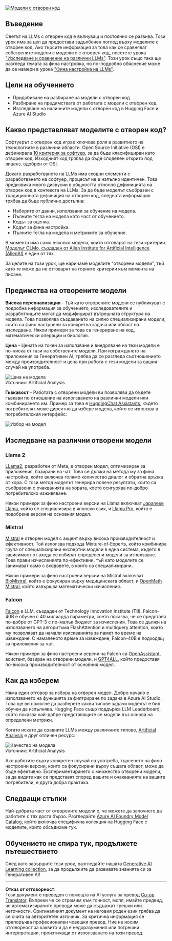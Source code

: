 <!--
CO_OP_TRANSLATOR_METADATA:
{
  "original_hash": "a2a83aac52158c23161046cbd13faa2b",
  "translation_date": "2025-10-17T22:23:27+00:00",
  "source_file": "16-open-source-models/README.md",
  "language_code": "bg"
}
-->
[![Модели с отворен код](../../../translated_images/16-lesson-banner.6b56555e8404fda1716382db4832cecbe616ccd764de381f0af6cfd694d05f74.bg.png)](https://youtu.be/CuICgfuHFSg?si=x8SpFRUsIxM9dohN)

## Въведение

Светът на LLMs с отворен код е вълнуващ и постоянно се развива. Този урок има за цел да предостави задълбочен поглед върху моделите с отворен код. Ако търсите информация за това как се сравняват собствените модели с моделите с отворен код, посетете урока ["Изследване и сравнение на различни LLMs"](../02-exploring-and-comparing-different-llms/README.md?WT.mc_id=academic-105485-koreyst). Този урок също така ще разгледа темата за фина настройка, но по-подробно обяснение може да се намери в урока ["Фина настройка на LLMs"](../18-fine-tuning/README.md?WT.mc_id=academic-105485-koreyst).

## Цели на обучението

- Придобиване на разбиране за модели с отворен код
- Разбиране на предимствата от работата с модели с отворен код
- Изследване на наличните модели с отворен код в Hugging Face и Azure AI Studio

## Какво представляват моделите с отворен код?

Софтуерът с отворен код играе ключова роля в развитието на технологиите в различни области. Open Source Initiative (OSI) е дефинирала [10 критерия за софтуер](https://web.archive.org/web/20241126001143/https://opensource.org/osd?WT.mc_id=academic-105485-koreyst), за да бъде класифициран като отворен код. Изходният код трябва да бъде споделен открито под лиценз, одобрен от OSI.

Докато разработването на LLMs има сходни елементи с разработването на софтуер, процесът не е напълно идентичен. Това предизвика много дискусии в общността относно дефиницията на отворен код в контекста на LLMs. За да бъде моделът съобразен с традиционната дефиниция на отворен код, следната информация трябва да бъде публично достъпна:

- Наборите от данни, използвани за обучение на модела.
- Пълните тегла на модела като част от обучението.
- Кодът за оценка.
- Кодът за фина настройка.
- Пълните тегла на модела и метриките за обучение.

В момента има само няколко модела, които отговарят на тези критерии. [Моделът OLMo, създаден от Allen Institute for Artificial Intelligence (AllenAI)](https://huggingface.co/allenai/OLMo-7B?WT.mc_id=academic-105485-koreyst) е един от тях.

За целите на този урок, ще наричаме моделите "отворени модели", тъй като те може да не отговарят на горните критерии към момента на писане.

## Предимства на отворените модели

**Висока персонализация** - Тъй като отворените модели се публикуват с подробна информация за обучението, изследователите и разработчиците могат да модифицират вътрешната структура на модела. Това позволява създаването на силно специализирани модели, които са фино настроени за конкретна задача или област на изследване. Някои примери за това са генериране на код, математически операции и биология.

**Цена** - Цената на токен за използване и внедряване на тези модели е по-ниска от тази на собствените модели. При изграждането на приложения за Генеративен AI, трябва да се разгледа съотношението между производителност и цена при работа с тези модели за вашия случай на употреба.

![Цена на модела](../../../translated_images/model-price.3f5a3e4d32ae00b465325159e1f4ebe7b5861e95117518c6bfc37fe842950687.bg.png)  
Източник: Artificial Analysis

**Гъвкавост** - Работата с отворени модели ви позволява да бъдете гъвкави по отношение на използването на различни модели или комбинирането им. Пример за това е [HuggingChat Assistants](https://huggingface.co/chat?WT.mc_id=academic-105485-koreyst), където потребителят може директно да избере модела, който се използва в потребителския интерфейс:

![Избор на модел](../../../translated_images/choose-model.f095d15bbac922141591fd4fac586dc8d25e69b42abf305d441b84c238e293f2.bg.png)

## Изследване на различни отворени модели

### Llama 2

[LLama2](https://huggingface.co/meta-llama?WT.mc_id=academic-105485-koreyst), разработен от Meta, е отворен модел, оптимизиран за приложения, базирани на чат. Това се дължи на метода му за фина настройка, който включва голямо количество диалог и обратна връзка от хора. С този метод моделът генерира повече резултати, които са съобразени с очакванията на хората, което осигурява по-добро потребителско изживяване.

Някои примери за фино настроени версии на Llama включват [Japanese Llama](https://huggingface.co/elyza/ELYZA-japanese-Llama-2-7b?WT.mc_id=academic-105485-koreyst), който се специализира в японски език, и [Llama Pro](https://huggingface.co/TencentARC/LLaMA-Pro-8B?WT.mc_id=academic-105485-koreyst), който е подобрена версия на основния модел.

### Mistral

[Mistral](https://huggingface.co/mistralai?WT.mc_id=academic-105485-koreyst) е отворен модел с акцент върху висока производителност и ефективност. Той използва подхода Mixture-of-Experts, който комбинира група от специализирани експертни модели в една система, където в зависимост от входа се избират определени модели за използване. Това прави изчисленията по-ефективни, тъй като моделите се занимават само с входовете, в които са специализирани.

Някои примери за фино настроени версии на Mistral включват [BioMistral](https://huggingface.co/BioMistral/BioMistral-7B?text=Mon+nom+est+Thomas+et+mon+principal?WT.mc_id=academic-105485-koreyst), който е фокусиран върху медицинската област, и [OpenMath Mistral](https://huggingface.co/nvidia/OpenMath-Mistral-7B-v0.1-hf?WT.mc_id=academic-105485-koreyst), който извършва математически изчисления.

### Falcon

[Falcon](https://huggingface.co/tiiuae?WT.mc_id=academic-105485-koreyst) е LLM, създаден от Technology Innovation Institute (**TII**). Falcon-40B е обучен с 40 милиарда параметри, което показва, че се представя по-добре от GPT-3 с по-малък бюджет за изчисления. Това се дължи на използването на алгоритъма FlashAttention и multiquery attention, които му позволяват да намали изискванията за памет по време на извеждане. С намаленото време за извеждане, Falcon-40B е подходящ за приложения за чат.

Някои примери за фино настроени версии на Falcon са [OpenAssistant](https://huggingface.co/OpenAssistant/falcon-40b-sft-top1-560?WT.mc_id=academic-105485-koreyst), асистент, базиран на отворени модели, и [GPT4ALL](https://huggingface.co/nomic-ai/gpt4all-falcon?WT.mc_id=academic-105485-koreyst), който предоставя по-висока производителност от основния модел.

## Как да изберем

Няма един отговор за избора на отворен модел. Добро начало е използването на функцията за филтриране по задача в Azure AI Studio. Това ще ви помогне да разберете какви типове задачи моделът е бил обучен да изпълнява. Hugging Face също поддържа LLM Leaderboard, който показва най-добре представящите се модели въз основа на определени метрики.

Когато искате да сравните LLMs между различните типове, [Artificial Analysis](https://artificialanalysis.ai/?WT.mc_id=academic-105485-koreyst) е друг отличен ресурс:

![Качество на модела](../../../translated_images/model-quality.aaae1c22e00f7ee1cd9dc186c611ac6ca6627eabd19e5364dce9e216d25ae8a5.bg.png)  
Източник: Artificial Analysis

Ако работите върху конкретен случай на употреба, търсенето на фино настроени версии, които са фокусирани върху същата област, може да бъде ефективно. Експериментирането с множество отворени модели, за да видите как се представят според вашите и очакванията на вашите потребители, е друга добра практика.

## Следващи стъпки

Най-добрата част от отворените модели е, че можете да започнете да работите с тях доста бързо. Разгледайте [Azure AI Foundry Model Catalog](https://ai.azure.com?WT.mc_id=academic-105485-koreyst), който включва специфична колекция на Hugging Face с моделите, които обсъдихме тук.

## Обучението не спира тук, продължете пътешествието

След като завършите този урок, разгледайте нашата [Generative AI Learning collection](https://aka.ms/genai-collection?WT.mc_id=academic-105485-koreyst), за да продължите да развивате знанията си за Генеративен AI!

---

**Отказ от отговорност**:  
Този документ е преведен с помощта на AI услуга за превод [Co-op Translator](https://github.com/Azure/co-op-translator). Въпреки че се стремим към точност, моля, имайте предвид, че автоматизираните преводи може да съдържат грешки или неточности. Оригиналният документ на неговия роден език трябва да се счита за авторитетен източник. За критична информация се препоръчва професионален човешки превод. Ние не носим отговорност за каквито и да е недоразумения или погрешни интерпретации, произтичащи от използването на този превод.